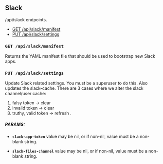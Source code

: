## Slack

/api/slack endpoints.

  - [GET /api/slack/manifest](#get-apislackmanifest)
  - [PUT /api/slack/settings](#put-apislacksettings)

### `GET /api/slack/manifest`

Returns the YAML manifest file that should be used to bootstrap new Slack apps.

### `PUT /api/slack/settings`

Update Slack related settings. You must be a superuser to do this. Also updates the slack-cache.
  There are 3 cases where we alter the slack channel/user cache:
  1. falsy token           -> clear
  2. invalid token         -> clear
  3. truthy, valid token   -> refresh .

##### PARAMS:

*  **`slack-app-token`** value may be nil, or if non-nil, value must be a non-blank string.

*  **`slack-files-channel`** value may be nil, or if non-nil, value must be a non-blank string.